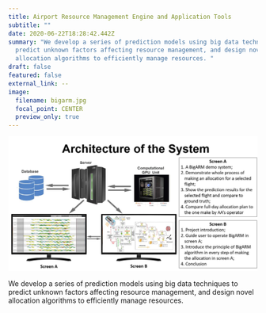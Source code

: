 ```yaml
---
title: Airport Resource Management Engine and Application Tools
subtitle: ""
date: 2020-06-22T18:28:42.442Z
summary: "We develop a series of prediction models using big data techniques to
  predict unknown factors affecting resource management, and design novel
  allocation algorithms to efficiently manage resources. "
draft: false
featured: false
external_link: --
image:
  filename: bigarm.jpg
  focal_point: CENTER
  preview_only: true
---
```

![](bigarm.jpg)

We develop a series of prediction models using big data techniques to predict unknown factors affecting resource management, and design novel allocation algorithms to efficiently manage resources.